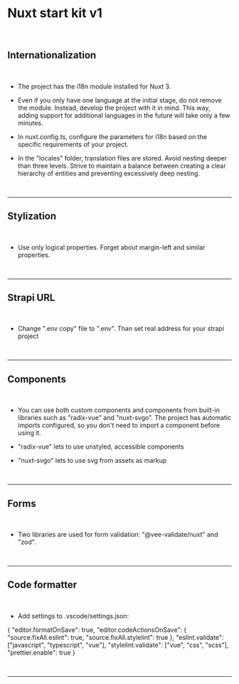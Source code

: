 # Nuxt start kit v1

<br/>

## Internationalization

<br/>

- The project has the i18n module installed for Nuxt 3.

- Even if you only have one language at the initial stage, do not remove the module. Instead, develop the project with it in mind. This way, adding support for additional languages in the future will take only a few minutes.

- In nuxt.config.ts, configure the parameters for i18n based on the specific requirements of your project.

- In the "locales" folder, translation files are stored. Avoid nesting deeper than three levels. Strive to maintain a balance between creating a clear hierarchy of entities and preventing excessively deep nesting.

<br/>
<hr/>

## Stylization

<br/>

- Use only logical properties. Forget about margin-left and similar properties.
<br/>
<hr/>

## Strapi URL

<br/>

- Change ".env copy" file to ".env". Than set real address for your strapi project
<br/>
<hr/>

## Components

<br/>

- You can use both custom components and components from built-in libraries such as "radix-vue" and "nuxt-svgo". The project has automatic imports configured, so you don't need to import a component before using it.

- "radix-vue" lets to use unstyled, accessible components

- "nuxt-svgo" lets to use svg from assets as markup
<br/>
<hr/>

## Forms

<br/>

- Two libraries are used for form validation: "@vee-validate/nuxt" and "zod".
<br/>
<hr/>

## Code formatter

<br/>

- Add settings to .vscode/settings.json:

{
"editor.formatOnSave": true,
"editor.codeActionsOnSave": {
"source.fixAll.eslint": true,
"source.fixAll.stylelint": true
},
"eslint.validate": ["javascript", "typescript", "vue"],
"stylelint.validate": ["vue", "css", "scss"],
"prettier.enable": true
}

<br/>
<hr/>

